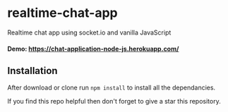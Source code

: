 # realtime-chat-app
Realtime chat app using socket.io and vanilla JavaScript

#### Demo: https://chat-application-node-js.herokuapp.com/

## Installation 
After download or clone run `npm install` to install all the dependancies.

If you find this repo helpful then don't forget to give a star this repository.
